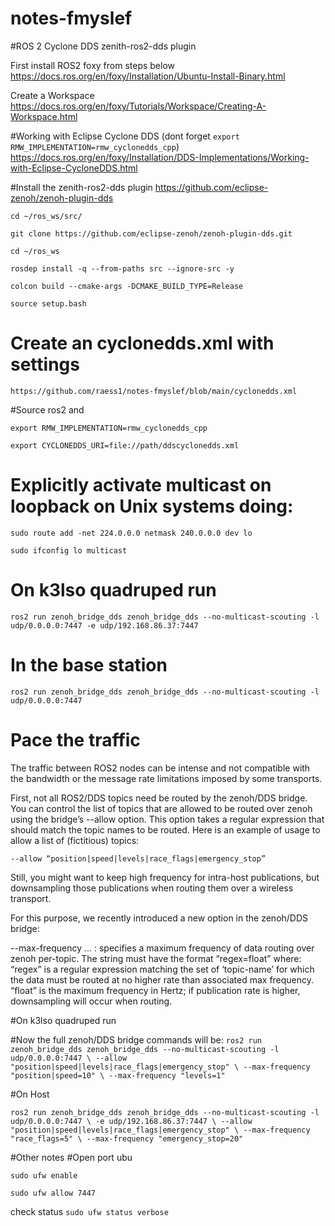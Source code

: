 # notes-fmyslef

#ROS 2 Cyclone DDS zenith-ros2-dds plugin

First install ROS2 foxy from steps below
https://docs.ros.org/en/foxy/Installation/Ubuntu-Install-Binary.html

Create a Workspace
https://docs.ros.org/en/foxy/Tutorials/Workspace/Creating-A-Workspace.html

#Working with Eclipse Cyclone DDS (dont forget ``export RMW_IMPLEMENTATION=rmw_cyclonedds_cpp``)
https://docs.ros.org/en/foxy/Installation/DDS-Implementations/Working-with-Eclipse-CycloneDDS.html

#Install the  zenith-ros2-dds plugin
https://github.com/eclipse-zenoh/zenoh-plugin-dds

``cd ~/ros_ws/src/``

``git clone https://github.com/eclipse-zenoh/zenoh-plugin-dds.git``

``cd ~/ros_ws``

``rosdep install -q --from-paths src --ignore-src -y``

``colcon build --cmake-args -DCMAKE_BUILD_TYPE=Release``

``source setup.bash``


# Create an cyclonedds.xml with settings

``
https://github.com/raess1/notes-fmyslef/blob/main/cyclonedds.xml
``

#Source ros2 and 

``export RMW_IMPLEMENTATION=rmw_cyclonedds_cpp``

``export CYCLONEDDS_URI=file://path/ddscyclonedds.xml``


# Explicitly activate multicast on loopback on Unix systems doing:

``sudo route add -net 224.0.0.0 netmask 240.0.0.0 dev lo``

``sudo ifconfig lo multicast``

# On k3lso quadruped run

``ros2 run zenoh_bridge_dds zenoh_bridge_dds --no-multicast-scouting -l udp/0.0.0.0:7447 -e udp/192.168.86.37:7447``

# In the base station

``ros2 run zenoh_bridge_dds zenoh_bridge_dds --no-multicast-scouting -l udp/0.0.0.0:7447``


# Pace the traffic

The traffic between ROS2 nodes can be intense and not compatible with the bandwidth or the message rate limitations imposed by some transports.

First, not all ROS2/DDS topics need be routed by the zenoh/DDS bridge. You can control the list of topics that are allowed to be routed over zenoh using the bridge’s --allow option. This option takes a regular expression that should match the topic names to be routed.
Here is an example of usage to allow a list of (fictitious) topics:

``--allow “position|speed|levels|race_flags|emergency_stop”``

Still, you might want to keep high frequency for intra-host publications, but downsampling those publications when routing them over a wireless transport.

For this purpose, we recently introduced a new option in the zenoh/DDS bridge:

--max-frequency <String>... : specifies a maximum frequency of data routing over zenoh per-topic.
The string must have the format “regex=float” where:
“regex” is a regular expression matching the set of ‘topic-name’ for which the data must be routed at no higher rate than associated max frequency.
“float” is the maximum frequency in Hertz; if publication rate is higher, downsampling will occur when routing.


#On k3lso quadruped run
  
#Now the full zenoh/DDS bridge commands will be:
  ``ros2 run zenoh_bridge_dds zenoh_bridge_dds --no-multicast-scouting -l udp/0.0.0.0:7447 \
  --allow "position|speed|levels|race_flags|emergency_stop" \
  --max-frequency "position|speed=10" \
  --max-frequency "levels=1"``
  
 #On Host 
  
  ``ros2 run zenoh_bridge_dds zenoh_bridge_dds --no-multicast-scouting -l udp/0.0.0.0:7447 \
  -e udp/192.168.86.37:7447 \
  --allow "position|speed|levels|race_flags|emergency_stop" \
  --max-frequency "race_flags=5" \
  --max-frequency "emergency_stop=20"``
  


































#Other notes
#Open port ubu

``sudo ufw enable``

``sudo ufw allow 7447``

check status ``sudo ufw status verbose``


